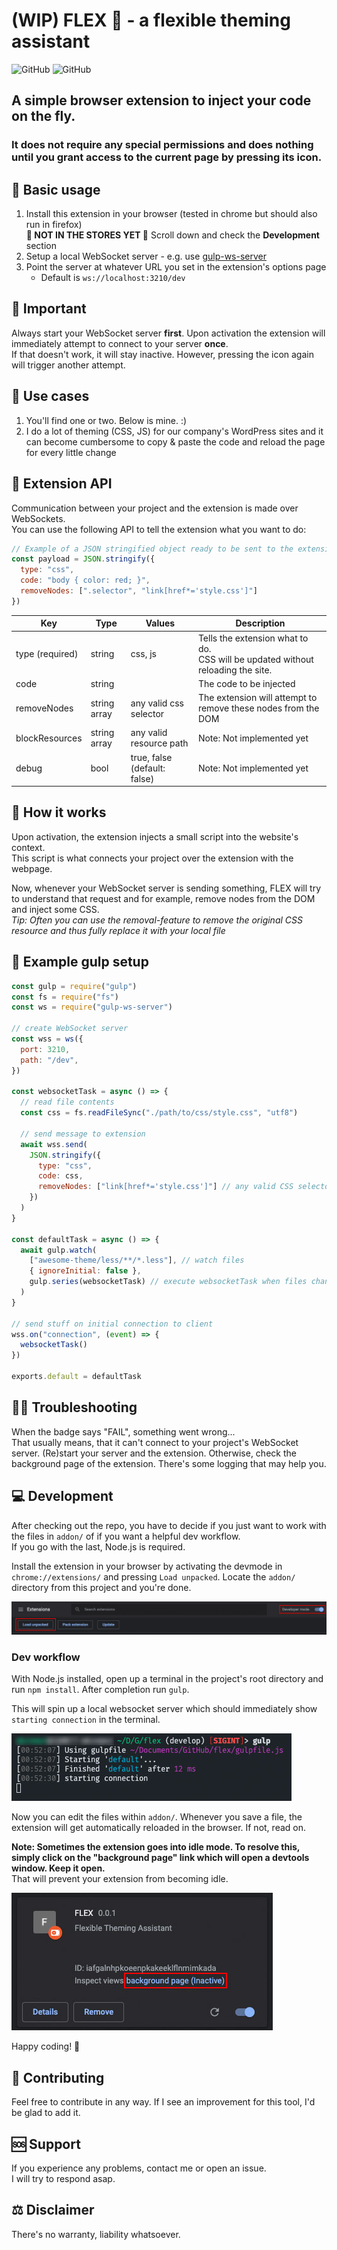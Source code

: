 # (WIP) FLEX 💪 - a flexible theming assistant

![GitHub](https://img.shields.io/github/license/mriot/flex)
![GitHub](https://img.shields.io/badge/version-0.0.1_(WIP)-lightgrey)

## A simple browser extension to inject your code on the fly.  

### It does not require any special permissions and does nothing until you grant access to the current page by pressing its icon.

## 📝 Basic usage

1) Install this extension in your browser (tested in chrome but should also run in firefox)  
**🚨 NOT IN THE STORES YET 🚨** Scroll down and check the **Development** section
2) Setup a local WebSocket server - e.g. use [gulp-ws-server](https://www.npmjs.com/package/gulp-ws-server)
3) Point the server at whatever URL you set in the extension's options page
   - Default is `ws://localhost:3210/dev`

## 🚨 Important

Always start your WebSocket server **first**. Upon activation the extension will immediately attempt to connect to your server **once**.  
If that doesn't work, it will stay inactive. However, pressing the icon again will trigger another attempt.

## 📌 Use cases

1) You'll find one or two. Below is mine. :)
2) I do a lot of theming (CSS, JS) for our company's WordPress sites and it can become cumbersome to copy & paste the code and reload the page for every little change

## 🧩 Extension API

Communication between your project and the extension is made over WebSockets.  
You can use the following API to tell the extension what you want to do:

``` javascript
// Example of a JSON stringified object ready to be sent to the extension
const payload = JSON.stringify({
  type: "css",
  code: "body { color: red; }",
  removeNodes: [".selector", "link[href*='style.css']"]
})
```

| Key             | Type         | Values                       | Description                                                                        |
|-----------------|--------------|------------------------------|------------------------------------------------------------------------------------|
| type (required) | string       | css, js                      | Tells the extension what to do.<br>CSS will be updated without reloading the site. |
| code            | string       |                              | The code to be injected                                                            |
| removeNodes     | string array | any valid css selector       | The extension will attempt to remove these nodes from the DOM                      |
| blockResources  | string array | any valid resource path      | Note: Not implemented yet                                                          |
| debug           | bool         | true, false (default: false) | Note: Not implemented yet                                                          |


## 🤔 How it works

Upon activation, the extension injects a small script into the website's context.  
This script is what connects your project over the extension with the webpage.  

Now, whenever your WebSocket server is sending something, FLEX will try to understand that request and for example, remove nodes from the DOM and inject some CSS.  
*Tip: Often you can use the removal-feature to remove the original CSS resource and thus fully replace it with your local file*

## 🧾 Example gulp setup

``` javascript
const gulp = require("gulp")
const fs = require("fs")
const ws = require("gulp-ws-server")

// create WebSocket server
const wss = ws({
  port: 3210,
  path: "/dev",
})

const websocketTask = async () => {
  // read file contents
  const css = fs.readFileSync("./path/to/css/style.css", "utf8")

  // send message to extension
  await wss.send(
    JSON.stringify({
      type: "css",
      code: css,
      removeNodes: ["link[href*='style.css']"] // any valid CSS selector
    })
  )
}

const defaultTask = async () => {
  await gulp.watch(
    ["awesome-theme/less/**/*.less"], // watch files
    { ignoreInitial: false },
    gulp.series(websocketTask) // execute websocketTask when files change
  )
}

// send stuff on initial connection to client
wss.on("connection", (event) => {
  websocketTask()
})

exports.default = defaultTask

```

## 🤷‍♂️ Troubleshooting

When the badge says "FAIL", something went wrong...  
That usually means, that it can't connect to your project's WebSocket server. (Re)start your server and the extension.
Otherwise, check the background page of the extension. There's some logging that may help you.

## 💻 Development

After checking out the repo, you have to decide if you just want to work with the files in `addon/` of if you want a helpful dev workflow.  
If you go with the last, Node.js is required.

Install the extension in your browser by activating the devmode in `chrome://extensions/` and pressing `Load unpacked`. Locate the `addon/` directory from this project and you're done.

![extensions page devmode](images/extensions-page-devmode.jpg)

### Dev workflow

With Node.js installed, open up a terminal in the project's root directory and run `npm install`. After completion run `gulp`.

This will spin up a local websocket server which should immediately show `starting connection` in the terminal.

![extension connected to local websocket server in terminal](images/terminal-gulp-devenv.jpg)

Now you can edit the files within `addon/`. Whenever you save a file, the extension will get automatically reloaded in the browser. If not, read on.

**Note: Sometimes the extension goes into idle mode. To resolve this, simply click on the "background page" link which will open a devtools window. Keep it open.**  
That will prevent your extension from becoming idle.

![inactive background page](images/flex-background-inactive.jpg)

Happy coding! 🍻

## 🤝 Contributing

Feel free to contribute in any way. If I see an improvement for this tool, I'd be glad to add it.

## 🆘 Support

If you experience any problems, contact me or open an issue.  
I will try to respond asap.

## ⚖️ Disclaimer

There's no warranty, liability whatsoever.
